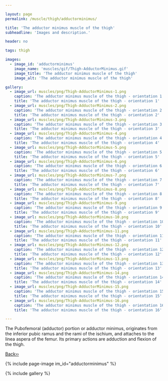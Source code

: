 ```yaml
---

layout: page
permalink: /muscle/thigh/adductorminimus/

title: 'The adductor minimus muscle of the thigh'
subheadline: 'Images and description.'

header: no

tags: thigh

images:
  - image_id: 'adductorminimus'
    image_name: 'muscles/gif/Thigh-AdductorMinimus.gif'
    image_title: 'The adductor minimus muscle of the thigh'
    image_alt: 'The adductor minimus muscle of the thigh' 

gallery:
  - image_url: muscles/png/Thigh-AdductorMinimus-1.png
    caption: 'The adductor minimus muscle of the thigh - orientation 1'
    title: 'The adductor minimus muscle of the thigh - orientation 1'
  - image_url: muscles/png/Thigh-AdductorMinimus-2.png
    caption: 'The adductor minimus muscle of the thigh - orientation 2'
    title: 'The adductor minimus muscle of the thigh - orientation 2'
  - image_url: muscles/png/Thigh-AdductorMinimus-3.png
    caption: 'The adductor minimus muscle of the thigh - orientation 3'
    title: 'The adductor minimus muscle of the thigh - orientation 3'
  - image_url: muscles/png/Thigh-AdductorMinimus-4.png
    caption: 'The adductor minimus muscle of the thigh - orientation 4'
    title: 'The adductor minimus muscle of the thigh - orientation 4'
  - image_url: muscles/png/Thigh-AdductorMinimus-5.png
    caption: 'The adductor minimus muscle of the thigh - orientation 5'
    title: 'The adductor minimus muscle of the thigh - orientation 5'
  - image_url: muscles/png/Thigh-AdductorMinimus-6.png
    caption: 'The adductor minimus muscle of the thigh - orientation 6'
    title: 'The adductor minimus muscle of the thigh - orientation 6'
  - image_url: muscles/png/Thigh-AdductorMinimus-7.png
    caption: 'The adductor minimus muscle of the thigh - orientation 7'
    title: 'The adductor minimus muscle of the thigh - orientation 7'
  - image_url: muscles/png/Thigh-AdductorMinimus-8.png
    caption: 'The adductor minimus muscle of the thigh - orientation 8'
    title: 'The adductor minimus muscle of the thigh - orientation 8'
  - image_url: muscles/png/Thigh-AdductorMinimus-9.png
    caption: 'The adductor minimus muscle of the thigh - orientation 9'
    title: 'The adductor minimus muscle of the thigh - orientation 9'
  - image_url: muscles/png/Thigh-AdductorMinimus-10.png
    caption: 'The adductor minimus muscle of the thigh - orientation 10'
    title: 'The adductor minimus muscle of the thigh - orientation 10'
  - image_url: muscles/png/Thigh-AdductorMinimus-11.png
    caption: 'The adductor minimus muscle of the thigh - orientation 11'
    title: 'The adductor minimus muscle of the thigh - orientation 11'
  - image_url: muscles/png/Thigh-AdductorMinimus-12.png
    caption: 'The adductor minimus muscle of the thigh - orientation 12'
    title: 'The adductor minimus muscle of the thigh - orientation 12'
  - image_url: muscles/png/Thigh-AdductorMinimus-13.png
    caption: 'The adductor minimus muscle of the thigh - orientation 13'
    title: 'The adductor minimus muscle of the thigh - orientation 13'
  - image_url: muscles/png/Thigh-AdductorMinimus-14.png
    caption: 'The adductor minimus muscle of the thigh - orientation 14'
    title: 'The adductor minimus muscle of the thigh - orientation 14'
  - image_url: muscles/png/Thigh-AdductorMinimus-15.png
    caption: 'The adductor minimus muscle of the thigh - orientation 15'
    title: 'The adductor minimus muscle of the thigh - orientation 15'
  - image_url: muscles/png/Thigh-AdductorMinimus-16.png
    caption: 'The adductor minimus muscle of the thigh - orientation 16'
    title: 'The adductor minimus muscle of the thigh - orientation 16'

---
```


The Pubofemoral (adductor) portion or adductor minimus, originates from the inferior pubic ramus and the rami of the ischium, and attaches to the linea aspera of the femur. Its primary actions are adduction and flexion of the thigh.

[Back››](/muscle/thigh/)

{% include page-image im_id="adductorminimus" %}

{% include gallery %}

